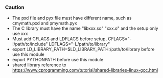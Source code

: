 ### Caution
* The pxd file and pyx file must have different name, such as cmymath.pxd and pmymath.pyx
* The C library must have the name "libxxx.so" "xxx.o" and the setup only use xxx
* Must add CFLAGS and LDFLAGS before setup, CFLAGS="-I/path/to/include" LDFLAGS="-L/path/to/library"
* export LD_LIBRARY_PATH=$LD_LIBRARY_PATH:/path/to/library before use this module
* export PYTHONPATH before use this module
* shared library reference to https://www.cprogramming.com/tutorial/shared-libraries-linux-gcc.html
